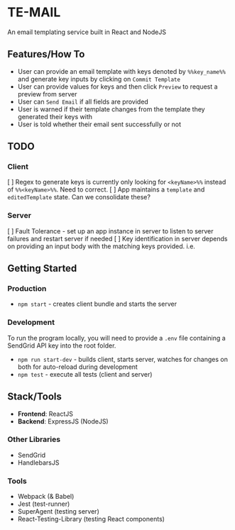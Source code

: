 # TE-MAIL

An email templating service built in React and NodeJS

## Features/How To

- User can provide an email template with keys denoted by `%%key_name%%` and generate key inputs by clicking on `Commit Template`
- User can provide values for keys and then click `Preview` to request a preview from server
- User can `Send Email` if all fields are provided
- User is warned if their template changes from the template they generated their keys with
- User is told whether their email sent successfully or not

## TODO

### Client

[ ] Regex to generate keys is currently only looking for `<keyName>%%` instead of `%%<keyName>%%`. Need to correct.
[ ] App maintains a `template` and `editedTemplate` state. Can we consolidate these?

### Server

[ ] Fault Tolerance - set up an app instance in server to listen to server failures and restart server if needed
[ ] Key identification in server depends on providing an input body with the matching keys provided. i.e.

## Getting Started

### Production

- `npm start` - creates client bundle and starts the server

### Development

To run the program locally, you will need to provide a `.env` file containing a SendGrid API key into the root folder.

- `npm run start-dev` - builds client, starts server, watches for changes on both for auto-reload during development
- `npm test` - execute all tests (client and server)

## Stack/Tools

- **Frontend**: ReactJS
- **Backend**: ExpressJS (NodeJS)

### Other Libraries

- SendGrid
- HandlebarsJS

### Tools

- Webpack (& Babel)
- Jest (test-runner)
- SuperAgent (testing server)
- React-Testing-Library (testing React components)
